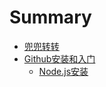 # Summary

* [兜兜转转](README.md)
* [Github安装和入门](github/node.js.md)
  * [Node.js安装](github/node.js/node.js.md)

